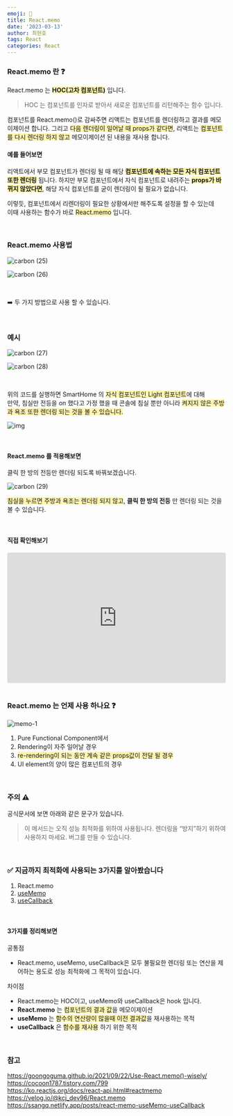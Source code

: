 ```yaml
---
emoji: 📖
title: React.memo
date: '2023-03-13'
author: 최현호
tags: React
categories: React
---
```


### React.memo 란 ❓

React.memo 는 <span style='background-color : #fff5b1'>**HOC(고차 컴포넌트)**</span> 입니다.

> HOC 는 컴포넌트를 인자로 받아서 새로운 컴포넌트를 리턴해주는 함수 입니다.

컴포넌트를 React.memo()로 감싸주면 리액트는 컴포넌트를 렌더링하고 결과를 메모이제이션 합니다.
그리고 <span style='background-color : #fff5b1'>다음 렌더링이 일어날 때 props가 같다면</span>, 리액트는 <span style='background-color : #fff5b1'>컴포넌트를 다시 렌더링 하지 않고</span> 메모이제이션 된 내용을 재사용 합니다.

#### 예를 들어보면

리액트에서 부모 컴포넌트가 렌더링 될 때 해당 <span style='background-color : #fff5b1'>**컴포넌트에 속하는 모든 자식 컴포넌트 또한 렌더링**</span> 됩니다.
하지만 부모 컴포넌트에서 자식 컴포넌트로 내려주는 <span style='background-color : #fff5b1'>**props가 바뀌지 않았다면**</span>, 해당 자식 컴포넌트를 굳이 렌더링이 될 필요가 없습니다.

이렇듯, 컴포넌트에서 리렌더링이 필요한 상황에서만 해주도록 설정을 할 수 있는데<br>이때 사용하는 함수가 바로 <span style='background-color : #fff5b1'>React.memo</span> 입니다.

<br>

### React.memo 사용법

![carbon (25)](https://user-images.githubusercontent.com/87301268/224589763-b13fbe93-cd7f-4d40-a84d-a204926b25a8.png)

![carbon (26)](https://user-images.githubusercontent.com/87301268/224589778-9f94a863-c6d7-4c54-b15a-03dda4edb1f6.png)

<br>

➡️ 두 가지 방법으로 사용 할 수 있습니다.

<br>

### 예시

![carbon (27)](https://user-images.githubusercontent.com/87301268/224592240-9c6f1eab-a14f-47a9-8dcf-6dbf8138053a.png)

![carbon (28)](https://user-images.githubusercontent.com/87301268/224592334-139cbaf9-a14c-42e3-b089-395e4d044a57.png)

<br>

위의 코드를 실행하면 SmartHome 의 <span style='background-color : #fff5b1'>자식 컴포넌트인 Light 컴포넌트</span>에 대해 <br>
만약, 침실만 전등을 on 했다고 가정 했을 때 콘솔에 침실 뿐만 아니라 <span style='background-color : #fff5b1'>켜지지 않은 주방과 욕조 또한 렌더링 되는 것을 볼 수 있습니다.</span>

![img](https://user-images.githubusercontent.com/87301268/224592816-929521e1-667d-442c-b9ea-dc24160d3c93.png)

<br>

#### React.memo 를 적용해보면

클릭 한 방의 전등만 렌더링 되도록 바꿔보겠습니다.

![carbon (29)](https://user-images.githubusercontent.com/87301268/224593287-270f89bb-398d-4260-bc82-3417f8e34552.png)

<span style='background-color : #fff5b1'>침실을 누르면 주방과 욕조는 렌더링 되지 않고</span>, **클릭 한 방의 전등** 만 렌더링 되는 것을 볼 수 있습니다.

<br>

#### 직접 확인해보기

<iframe src="https://codesandbox.io/embed/react-memo-s5ey0i?fontsize=14&hidenavigation=1&theme=dark"
     style="width:100%; height:300px; border:0; border-radius: 4px; overflow:hidden;"
     title="React.memo"
     allow="accelerometer; ambient-light-sensor; camera; encrypted-media; geolocation; gyroscope; hid; microphone; midi; payment; usb; vr; xr-spatial-tracking"
     sandbox="allow-forms allow-modals allow-popups allow-presentation allow-same-origin allow-scripts"
></iframe>

<br>
<br>

### React.memo 는 언제 사용 하나요 ❓

![memo-1](https://user-images.githubusercontent.com/87301268/224597214-388344e8-bb5f-4774-ae0e-bf0e77f8a419.jpg)

1. Pure Functional Component에서
2. Rendering이 자주 일어날 경우
3. <span style='background-color : #fff5b1'>re-rendering이 되는 동안 계속 같은 props값이 전달 될 경우</span>
4. UI element의 양이 많은 컴포넌트의 경우

<br>

### 주의 ⚠️

공식문서에 보면 아래와 같은 문구가 있습니다.

> 이 메서드는 오직 성능 최적화를 위하여 사용됩니다. 렌더링을 “방지”하기 위하여 사용하지 마세요. 버그를 만들 수 있습니다.

<br>

### ✅ 지금까지 최적화에 사용되는 3가지를 알아봤습니다

1. React.memo
2. [useMemo](https://choi-hyunho.com/react/react-useMemo/)
3. [useCallback](https://choi-hyunho.com/react/react-useCallback/)

<br>

#### 3가지를 정리해보면

공통점

- React.memo, useMemo, useCallback은 모두 불필요한 렌더링 또는 연산을 제어하는 용도로 성능 최적화에 그 목적이 있습니다.

차이점

- React.memo는 HOC이고, useMemo와 useCallback은 hook 입니다.
- **React.memo** 는 <span style='background-color : #fff5b1'>컴포넌트의 결과 값</span>을 메모이제이션
- **useMemo** 는 <span style='background-color : #fff5b1'>함수의 연산량이 많을때 이전 결과값</span>을 재사용하는 목적
- **useCallback** 은 <span style='background-color : #fff5b1'>함수를 재사용</span> 하기 위한 목적

<br>

### 참고

https://goongoguma.github.io/2021/09/22/Use-React.memo()-wisely/
https://cocoon1787.tistory.com/799 <br>
https://ko.reactjs.org/docs/react-api.html#reactmemo
https://velog.io/@kcj_dev96/React.memo
https://ssangq.netlify.app/posts/react-memo-useMemo-useCallback

<br>

```toc

```
